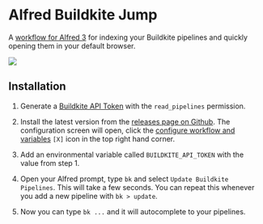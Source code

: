 # Alfred Buildkite Jump

A [workflow for Alfred 3](https://www.alfredapp.com/help/workflows/) for indexing your Buildkite pipelines and quickly opening them in your default browser.

![](https://lachlan.me/s/WVFrDoEw.png)

## Installation

1. Generate a [Buildkite API Token](https://buildkite.com/user/api-access-tokens) with the `read_pipelines` permission.

2. Install the latest version from the [releases page on Github](https://github.com/lox/alfred-buildkite-jump/releases). The configuration screen will open, click the [configure workflow and variables](https://lachlan.me/s/w768Cvri.png) `[X]` icon in the top right hand corner.
 
3. Add an environmental variable called `BUILDKITE_API_TOKEN` with the value from step 1. 

4. Open your Alfred prompt, type `bk` and select `Update Buildkite Pipelines`. This will take a few seconds. You can repeat this whenever you add a new pipeline with `bk > update`.

5. Now you can type `bk ...` and it will autocomplete to your pipelines. 





